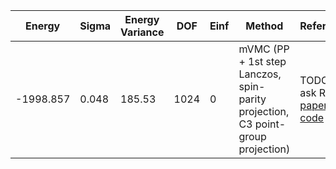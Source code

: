 | Energy    | Sigma | Energy Variance | DOF  | Einf | Method                                                       | Reference |
|-----------|-------|-----------------|------|------|--------------------------------------------------------------|-----------|
| -1998.857 | 0.048 | 185.53          | 1024 | 0    | mVMC (PP + 1st step Lanczos, spin-parity projection, C3 point-group projection) | TODO: ask Rico [paper](https://arxiv.org/abs/2311.11561) [code](https://github.com/issp-center-dev/mVMC) |
